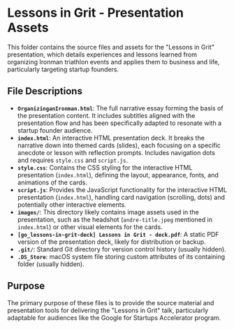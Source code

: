 # Lessons in Grit - Presentation Assets

This folder contains the source files and assets for the "Lessons in Grit" presentation, which details experiences and lessons learned from organizing Ironman triathlon events and applies them to business and life, particularly targeting startup founders.

## File Descriptions

*   **`OrganizinganIronman.html`**: The full narrative essay forming the basis of the presentation content. It includes subtitles aligned with the presentation flow and has been specifically adapted to resonate with a startup founder audience.
*   **`index.html`**: An interactive HTML presentation deck. It breaks the narrative down into themed cards (slides), each focusing on a specific anecdote or lesson with reflection prompts. Includes navigation dots and requires `style.css` and `script.js`.
*   **`style.css`**: Contains the CSS styling for the interactive HTML presentation (`index.html`), defining the layout, appearance, fonts, and animations of the cards.
*   **`script.js`**: Provides the JavaScript functionality for the interactive HTML presentation (`index.html`), handling card navigation (scrolling, dots) and potentially other interactive elements.
*   **`images/`**: This directory likely contains image assets used in the presentation, such as the headshot (`andre-title.jpeg` mentioned in `index.html`) or other visual elements for the cards.
*   **`[go_lessons-in-grit-deck] Lessons in Grit - deck.pdf`**: A static PDF version of the presentation deck, likely for distribution or backup.
*   **`.git/`**: Standard Git directory for version control history (usually hidden).
*   **`.DS_Store`**: macOS system file storing custom attributes of its containing folder (usually hidden).

## Purpose

The primary purpose of these files is to provide the source material and presentation tools for delivering the "Lessons in Grit" talk, particularly adaptable for audiences like the Google for Startups Accelerator program. 